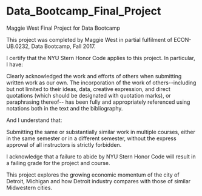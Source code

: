# Data_Bootcamp_Final_Project
Maggie West Final Project for Data Bootcamp

This project was completed by Maggie West in partial fulfilment of ECON-UB.0232, Data Bootcamp, Fall 2017. 

I certify that the NYU Stern Honor Code applies to this project. In particular, I have:

Clearly acknowledged the work and efforts of others when submitting written work as our own. The incorporation of the work of others--including but not limited to their ideas, data, creative expression, and direct quotations (which should be designated with quotation marks), or paraphrasing thereof-- has been fully and appropriately referenced using notations both in the text and the bibliography.

And I understand that:

Submitting the same or substantially similar work in multiple courses, either in the same semester or in a different semester, without the express approval of all instructors is strictly forbidden.

I acknowledge that a failure to abide by NYU Stern Honor Code will result in a failing grade for the project and course.

This project explores the growing economic momentum of the city of Detroit, Michigan and how Detroit industry compares with those of similar Midwestern cities. 
